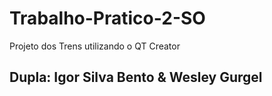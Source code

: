 # Trabalho-Pratico-2-SO

Projeto dos Trens utilizando o QT Creator

## Dupla: Igor Silva Bento & Wesley Gurgel
